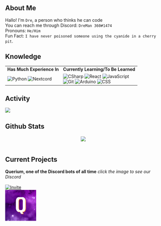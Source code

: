 ## About Me
Hallo! I'm `Dre`, a person who thinks he can code <br>
You can reach me through Discord: `DreMan 360#1474` <br>
Pronouns: `He/Him` <br>
Fun Fact: `I have never poisoned someone using the cyanide in a cherry pit`. <br>


## Knowledge

<div class="center">
<table>
  <tr>
    <td>
      <b>Has Much Experience In</b>
    </td>
    <td>
      <b>Currently Learning/To Be Learned</b>
    </td>
  <tr>
      <td>
        <img alt="Python" src="https://img.shields.io/badge/Python-14354C?style=for-the-badge&logo=python&logoColor=white"/>
        <img alt="Nextcord" src="https://img.shields.io/badge/Nextcord-6cb7eb?style=for-the-badge&logo=discord&logoColor=white"/>
      </td>
      <td>
          <img alt="CSharp" src="https://img.shields.io/badge/C%23-239120?style=for-the-badge&logo=c-sharp&logoColor=white"/>
          <img alt="React" src="https://img.shields.io/badge/React-20232A?style=for-the-badge&logo=react&logoColor=61DAFB"/>
          <img alt="JavaScript" src="https://img.shields.io/badge/JavaScript-323330?style=for-the-badge&logo=javascript&logoColor=F7DF1E"/> <br>
          <img alt="Git" src="https://img.shields.io/badge/Git-323330?style=for-the-badge&logo=git&logoColor=green"/>
          <img alt="Arduino" src="https://img.shields.io/badge/HTML-239120?style=for-the-badge&logo=html5&logoColor=white"/>
          <img alt="CSS" src="https://img.shields.io/badge/CSS-239120?&style=for-the-badge&logo=css3&logoColor=white"/> 
      </td>
</table>      

## Activity
<img src="https://lanyard-profile-readme.vercel.app/api/579494409725411329?bg=#000cb8" width="450">
  
## Github Stats
  <div align="center"><img src="https://github-readme-stats.vercel.app/api?username=dreman360&show_icons=true&count_private=true&hide_border=true" align="center" /></div>
<br />


## Current Projects
**Querium, one of the Discord bots of all time** *click the image to see our Discord* <br> <br>
<a target="_blank" href="https://dsc.gg/querium"><img alt="Invite" src="https://img.shields.io/badge/Invite the Bot-bf0acc?style=for-the-badge&logo=discord&logoColor=white"/>
<br>
<a target="_blank" href="https://dsc.gg/queria"><img src="https://github.com/DreMan360/DreMan360/blob/main/Images/queriumLogo1.png?raw=true" alt="Logo" style="height: 100px; width:100px; length:100px;"><p/><a>



<!--
**DreMan360/DreMan360** is a ✨ _special_ ✨ repository because its `README.md` (this file) appears on your GitHub profile.

Here are some ideas to get you started:

- 🔭 I’m currently working on ...
- 🌱 I’m currently learning ...
- 👯 I’m looking to collaborate on ...
- 🤔 I’m looking for help with ...
- 💬 Ask me about ...
- 📫 How to reach me: ...
- 😄 Pronouns: ...
- ⚡ Fun fact: ...
-->
